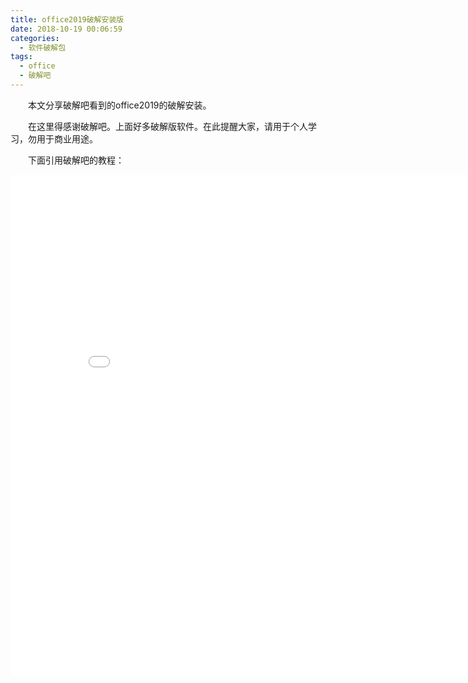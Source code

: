 ```yaml
---
title: office2019破解安装版
date: 2018-10-19 00:06:59
categories:
  - 软件破解包
tags:
  - office
  - 破解吧
---
```


　　本文分享破解吧看到的office2019的破解安装。

<!-- more -->

　　在这里得感谢破解吧。上面好多破解版软件。在此提醒大家，请用于个人学习，勿用于商业用途。

　　下面引用破解吧的教程：

<p><div style="width:100%; height:950px;border:none;text-align:center"><iframe allowtransparency="yes" frameborder="0" width="850" height="800" src="/contentimg/18/Office-2019.pdf.html"/></div></p>

　　[原文地址](https://www.52pojie.cn/forum.php?mod=viewthread&tid=781052&tdsourcetag=s_pcqq_aiomsg) 

　　[OTP地址](https://otp.landian.la/zh-cn/) 

　　<a id="download" href="/contentimg/18/Office-2019.pdf"><i class="fa fa-download"></i><span> Download PDF </span>
</a>
